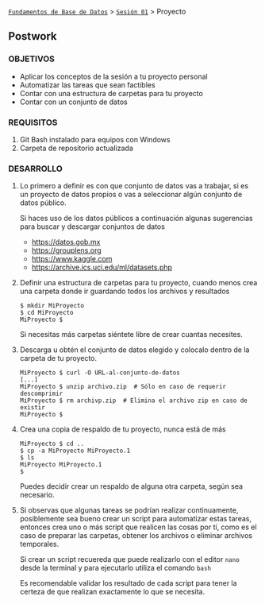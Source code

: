 [`Fundamentos de Base de Datos`](../../Readme.md) > [`Sesión 01`](../Readme.md) > Proyecto
## Postwork

### OBJETIVOS
- Aplicar los conceptos de la sesión a tu proyecto personal
- Automatizar las tareas que sean factibles
- Contar con una estructura de carpetas para tu proyecto
- Contar con un conjunto de datos

### REQUISITOS
1. Git Bash instalado para equipos con Windows
1. Carpeta de repositorio actualizada

### DESARROLLO
1. Lo primero a definir es con que conjunto de datos vas a trabajar, si es un proyecto de datos propios o vas a seleccionar algún conjunto de datos público.

   Si haces uso de los datos públicos a continuación algunas sugerencias para buscar y descargar conjuntos de datos
   - https://datos.gob.mx
   - https://grouplens.org
   - https://www.kaggle.com
   - https://archive.ics.uci.edu/ml/datasets.php

1. Definir una estructura de carpetas para tu proyecto, cuando menos crea una carpeta donde ir guardando todos los archivos y resultados
   ```console
   $ mkdir MiProyecto
   $ cd MiProyecto
   MiProyecto $
   ```
   Si necesitas más carpetas siéntete libre de crear cuantas necesites.

1. Descarga u obtén el conjunto de datos elegido y colocalo dentro de la carpeta de tu proyecto.
   ```console
   MiProyecto $ curl -O URL-al-conjunto-de-datos
   [...]
   MiProyecto $ unzip archivo.zip  # Sólo en caso de requerir descomprimir
   MiProyecto $ rm archivp.zip  # Elimina el archivo zip en caso de existir
   MiProyecto $
   ```

1. Crea una copia de respaldo de tu proyecto, nunca está de más
   ```console
   MiProyecto $ cd ..
   $ cp -a MiProyecto MiProyecto.1
   $ ls
   MiProyecto MiProyecto.1
   $
   ```
   Puedes decidir crear un respaldo de alguna otra carpeta, según sea necesario.

1. Si observas que algunas tareas se podrían realizar continuamente, posiblemente sea bueno crear un script para automatizar estas tareas, entonces crea uno o más script que realicen las cosas por tí, como es el caso de preparar las carpetas, obtener los archivos o eliminar archivos temporales.

   Si crear un script recuereda que puede realizarlo con el editor `nano` desde la terminal y para ejecutarlo utiliza el comando `bash`

   Es recomendable validar los resultado de cada script para tener la certeza de que realizan exactamente lo que se necesita.

